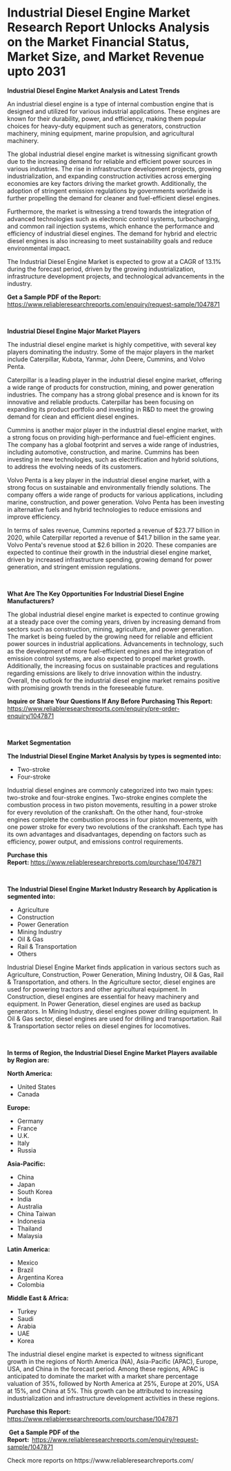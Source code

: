 <p><h1>Industrial Diesel Engine Market Research Report Unlocks Analysis on the Market Financial Status, Market Size, and Market Revenue upto 2031</h1></p><p><strong>Industrial Diesel Engine Market Analysis and Latest Trends</strong></p>
<p><p>An industrial diesel engine is a type of internal combustion engine that is designed and utilized for various industrial applications. These engines are known for their durability, power, and efficiency, making them popular choices for heavy-duty equipment such as generators, construction machinery, mining equipment, marine propulsion, and agricultural machinery.</p><p>The global industrial diesel engine market is witnessing significant growth due to the increasing demand for reliable and efficient power sources in various industries. The rise in infrastructure development projects, growing industrialization, and expanding construction activities across emerging economies are key factors driving the market growth. Additionally, the adoption of stringent emission regulations by governments worldwide is further propelling the demand for cleaner and fuel-efficient diesel engines.</p><p>Furthermore, the market is witnessing a trend towards the integration of advanced technologies such as electronic control systems, turbocharging, and common rail injection systems, which enhance the performance and efficiency of industrial diesel engines. The demand for hybrid and electric diesel engines is also increasing to meet sustainability goals and reduce environmental impact.</p><p>The Industrial Diesel Engine Market is expected to grow at a CAGR of 13.1% during the forecast period, driven by the growing industrialization, infrastructure development projects, and technological advancements in the industry.</p></p>
<p><strong>Get a Sample PDF of the Report:&nbsp;</strong> <a href="https://www.reliableresearchreports.com/enquiry/request-sample/1047871">https://www.reliableresearchreports.com/enquiry/request-sample/1047871</a></p>
<p>&nbsp;</p>
<p><strong>Industrial Diesel Engine Major Market Players</strong></p>
<p><p>The industrial diesel engine market is highly competitive, with several key players dominating the industry. Some of the major players in the market include Caterpillar, Kubota, Yanmar, John Deere, Cummins, and Volvo Penta.</p><p>Caterpillar is a leading player in the industrial diesel engine market, offering a wide range of products for construction, mining, and power generation industries. The company has a strong global presence and is known for its innovative and reliable products. Caterpillar has been focusing on expanding its product portfolio and investing in R&D to meet the growing demand for clean and efficient diesel engines.</p><p>Cummins is another major player in the industrial diesel engine market, with a strong focus on providing high-performance and fuel-efficient engines. The company has a global footprint and serves a wide range of industries, including automotive, construction, and marine. Cummins has been investing in new technologies, such as electrification and hybrid solutions, to address the evolving needs of its customers.</p><p>Volvo Penta is a key player in the industrial diesel engine market, with a strong focus on sustainable and environmentally friendly solutions. The company offers a wide range of products for various applications, including marine, construction, and power generation. Volvo Penta has been investing in alternative fuels and hybrid technologies to reduce emissions and improve efficiency.</p><p>In terms of sales revenue, Cummins reported a revenue of $23.77 billion in 2020, while Caterpillar reported a revenue of $41.7 billion in the same year. Volvo Penta's revenue stood at $2.6 billion in 2020. These companies are expected to continue their growth in the industrial diesel engine market, driven by increased infrastructure spending, growing demand for power generation, and stringent emission regulations.</p></p>
<p>&nbsp;</p>
<p><strong>What Are The Key Opportunities For Industrial Diesel Engine Manufacturers?</strong></p>
<p><p>The global industrial diesel engine market is expected to continue growing at a steady pace over the coming years, driven by increasing demand from sectors such as construction, mining, agriculture, and power generation. The market is being fueled by the growing need for reliable and efficient power sources in industrial applications. Advancements in technology, such as the development of more fuel-efficient engines and the integration of emission control systems, are also expected to propel market growth. Additionally, the increasing focus on sustainable practices and regulations regarding emissions are likely to drive innovation within the industry. Overall, the outlook for the industrial diesel engine market remains positive with promising growth trends in the foreseeable future.</p></p>
<p><strong>Inquire or Share Your Questions If Any Before Purchasing This Report:</strong> <a href="https://www.reliableresearchreports.com/enquiry/pre-order-enquiry/1047871">https://www.reliableresearchreports.com/enquiry/pre-order-enquiry/1047871</a></p>
<p>&nbsp;</p>
<p><strong>Market Segmentation</strong></p>
<p><strong>The Industrial Diesel Engine Market Analysis by types is segmented into:</strong></p>
<p><ul><li>Two-stroke</li><li>Four-stroke</li></ul></p>
<p><p>Industrial diesel engines are commonly categorized into two main types: two-stroke and four-stroke engines. Two-stroke engines complete the combustion process in two piston movements, resulting in a power stroke for every revolution of the crankshaft. On the other hand, four-stroke engines complete the combustion process in four piston movements, with one power stroke for every two revolutions of the crankshaft. Each type has its own advantages and disadvantages, depending on factors such as efficiency, power output, and emissions control requirements.</p></p>
<p><strong>Purchase this Report:&nbsp;</strong><a href="https://www.reliableresearchreports.com/purchase/1047871">https://www.reliableresearchreports.com/purchase/1047871</a></p>
<p>&nbsp;</p>
<p><strong>The Industrial Diesel Engine Market Industry Research by Application is segmented into:</strong></p>
<p><ul><li>Agriculture</li><li>Construction</li><li>Power Generation</li><li>Mining Industry</li><li>Oil & Gas</li><li>Rail & Transportation</li><li>Others</li></ul></p>
<p><p>Industrial Diesel Engine Market finds application in various sectors such as Agriculture, Construction, Power Generation, Mining Industry, Oil & Gas, Rail & Transportation, and others. In the Agriculture sector, diesel engines are used for powering tractors and other agricultural equipment. In Construction, diesel engines are essential for heavy machinery and equipment. In Power Generation, diesel engines are used as backup generators. In Mining Industry, diesel engines power drilling equipment. In Oil & Gas sector, diesel engines are used for drilling and transportation. Rail & Transportation sector relies on diesel engines for locomotives.</p></p>
<p>&nbsp;</p>
<p><strong>In terms of Region, the Industrial Diesel Engine Market Players available by Region are:</strong></p>
<p>
    <p> <strong> North America: </strong>
        <ul>
            <li>United States</li>
            <li>Canada</li>
        </ul>
        </p> 
    <p> <strong> Europe: </strong>
        <ul>
            <li>Germany</li>
            <li>France</li>
            <li>U.K.</li>
            <li>Italy</li>
            <li>Russia</li>
        </ul>
        </p> 
    <p> <strong> Asia-Pacific: </strong>
        <ul>
            <li>China</li>
            <li>Japan</li>
            <li>South Korea</li>
            <li>India</li>
            <li>Australia</li>
            <li>China Taiwan</li>
            <li>Indonesia</li>
            <li>Thailand</li>
            <li>Malaysia</li>
        </ul>
        </p> 
    <p> <strong> Latin America: </strong>
        <ul>
            <li>Mexico</li>
            <li>Brazil</li>
            <li>Argentina Korea</li>
            <li>Colombia</li>
        </ul>
        </p> 
    <p> <strong> Middle East & Africa: </strong>
        <ul>
            <li>Turkey</li>
            <li>Saudi</li>
            <li>Arabia</li>
            <li>UAE</li>
            <li>Korea</li>
        </ul>
    </p>
    </p>
<p><p>The industrial diesel engine market is expected to witness significant growth in the regions of North America (NA), Asia-Pacific (APAC), Europe, USA, and China in the forecast period. Among these regions, APAC is anticipated to dominate the market with a market share percentage valuation of 35%, followed by North America at 25%, Europe at 20%, USA at 15%, and China at 5%. This growth can be attributed to increasing industrialization and infrastructure development activities in these regions.</p></p>
<p><strong>Purchase this Report: </strong><a href="https://www.reliableresearchreports.com/purchase/1047871">https://www.reliableresearchreports.com/purchase/1047871</a></p>
<p>&nbsp;<strong>Get a Sample PDF of the Report:&nbsp;&nbsp;</strong><a href="https://www.reliableresearchreports.com/enquiry/request-sample/1047871">https://www.reliableresearchreports.com/enquiry/request-sample/1047871</a></p>
<p><strong></strong></p>
<p>Check more reports on https://www.reliableresearchreports.com/</p>